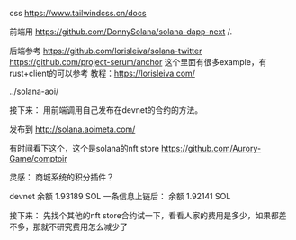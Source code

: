 css
https://www.tailwindcss.cn/docs

前端用
https://github.com/DonnySolana/solana-dapp-next
/.

后端参考
https://github.com/lorisleiva/solana-twitter
https://github.com/project-serum/anchor  这个里面有很多example，有rust+client的可以参考
教程：https://lorisleiva.com/

../solana-aoi/


接下来：
用前端调用自己发布在devnet的合约的方法。

发布到 http://solana.aoimeta.com/


有时间看下这个，这个是solana的nft store
https://github.com/Aurory-Game/comptoir

灵感：
商城系统的积分插件？

devnet
余额 1.93189 SOL
一条信息上链后：
余额 1.92141 SOL



接下来：
先找个其他的nft store合约试一下，看看人家的费用是多少，如果都差不多，那就不研究费用怎么减少了


